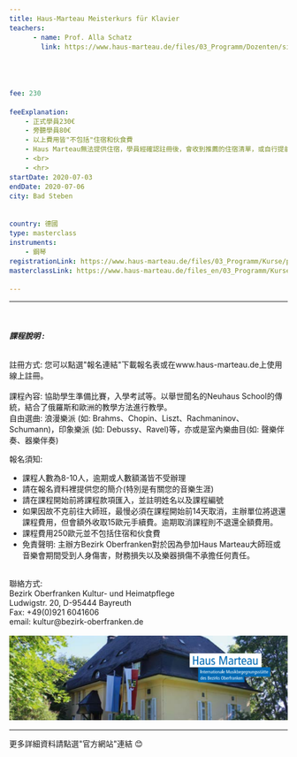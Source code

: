 ```yaml
---
title: Haus-Marteau Meisterkurs für Klavier 
teachers:
      - name: Prof. Alla Schatz
        link: https://www.haus-marteau.de/files/03_Programm/Dozenten/singleview_dozenten.php?id=64&nav=9&subnav=57




fee: 230 

feeExplanation: 
    - 正式學員230€
    - 旁聽學員80€
    - 以上費用皆"不包括"住宿和伙食費
    - Haus Marteau無法提供住宿，學員經確認註冊後，會收到推薦的住宿清單，或自行提前上網訂房。   
    - <br>
    - <hr>
startDate: 2020-07-03
endDate: 2020-07-06
city: Bad Steben
      

country: 德國
type: masterclass
instruments:
    - 鋼琴
registrationLink: https://www.haus-marteau.de/files/03_Programm/Kurse/pdf/14-HM-Kurs-Download-A4-23-20.pdf
masterclassLink: https://www.haus-marteau.de/files_en/03_Programm/Kurse/singleview_kurse.php?id=896&nav=9&subnav=58
    
---
```

<hr>
<br>

###### __課程說明 :__<br>  
註冊方式: 您可以點選"報名連結"下載報名表或在www.haus-marteau.de上使用線上註冊。<br>
<br>
課程內容:
協助學生準備比賽，入學考試等。以舉世聞名的Neuhaus School的傳統，結合了俄羅斯和歐洲的教學方法進行教學。<br>
自由選曲: 浪漫樂派 (如: Brahms、Chopin、Liszt、Rachmaninov、Schumann)，印象樂派 (如: Debussy、Ravel)等，亦或是室內樂曲目(如: 聲樂伴奏、器樂伴奏)

報名須知:
- 課程人數為8-10人，逾期或人數額滿皆不受辦理
- 請在報名資料裡提供您的簡介(特別是有關您的音樂生涯)<br>
- 請在課程開始前將課程款項匯入，並註明姓名以及課程編號<br>
- 如果因故不克前往大師班，最慢必須在課程開始前14天取消，主辦單位將退還課程費用，但會額外收取15歐元手續費。逾期取消課程則不退還全額費用。<br>
- 課程費用250歐元並不包括住宿和伙食費<br>
- 免責聲明: 主辦方Bezirk Oberfranken對於因為參加Haus Marteau大師班或音樂會期間受到人身傷害，財務損失以及樂器損傷不承擔任何責任。

<br>
聯絡方式: <br>
Bezirk Oberfranken Kultur- und Heimatpflege <br>
Ludwigstr. 20, D-95444 Bayreuth<br>
Fax: +49(0)921 6041606<br>
email: kultur@bezirk-oberfranken.de
<br>
<br>
<img src="/assets/img/Haus-Marteau.png" class="img-fluid" alt="...">

<br>
<hr>
更多詳細資料請點選"官方網站"連結 😊
